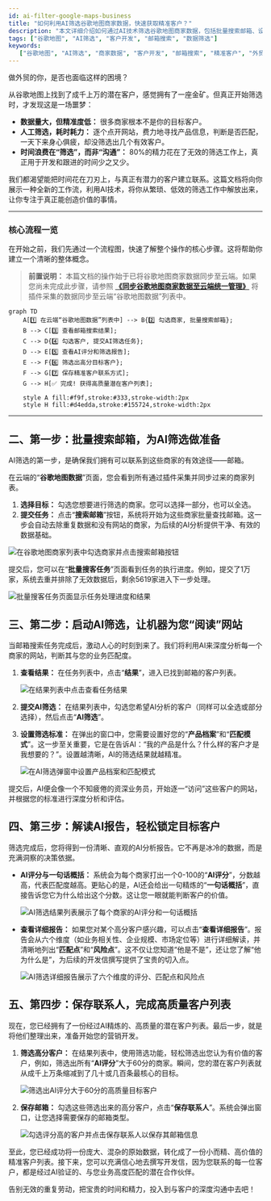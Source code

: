```yaml
---
id: ai-filter-google-maps-business
title: "如何利用AI筛选谷歌地图商家数据，快速获取精准客户？"
description: "本文详细介绍如何通过AI技术筛选谷歌地图商家数据，包括批量搜索邮箱、设置筛选标准、解读AI评分报告及保存高质量客户列表，帮助外贸从业者高效获取精准潜在客户，提升开发效率。"
tags: ["谷歌地图", "AI筛选", "客户开发", "邮箱搜索", "数据筛选"]
keywords:
   ["谷歌地图", "AI筛选", "商家数据", "客户开发", "邮箱搜索", "精准客户", "外贸", "来发信"]
---
```


做外贸的你，是否也面临这样的困境？

从谷歌地图上找到了成千上万的潜在客户，感觉拥有了一座金矿。但真正开始筛选时，才发现这是一场噩梦：

*   **数据量大，但精准度低：** 很多商家根本不是你的目标客户。
*   **人工筛选，耗时耗力：** 逐个点开网站，费力地寻找产品信息，判断是否匹配，一天下来身心俱疲，却没筛选出几个有效客户。
*   **时间浪费在“筛选”，而非“沟通”：** 80%的精力花在了无效的筛选工作上，真正用于开发和跟进的时间少之又少。

我们都渴望能把时间花在刀刃上，与真正有潜力的客户建立联系。这篇文档将向你展示一种全新的工作流，利用AI技术，将你从繁琐、低效的筛选工作中解放出来，让你专注于真正能创造价值的事情。

---

### **核心流程一览**

在开始之前，我们先通过一个流程图，快速了解整个操作的核心步骤。这将帮助你建立一个清晰的整体概念。

> **前置说明：** 本篇文档的操作始于已将谷歌地图商家数据同步至云端。如果您尚未完成此步骤，请参照 **[《同步谷歌地图商家数据至云端统一管理》](https://www.laifa.xin/chajian/cloud-synchronize-merchants-and-centralized-data-management)** 将插件采集的数据同步至云端“谷歌地图数据”列表中。

```mermaid
graph TD
    A[1️⃣ 在云端“谷歌地图数据”列表中] --> B{2️⃣ 勾选商家, 批量搜索邮箱};
    B --> C[3️⃣ 查看邮箱搜索结果];
    C --> D{4️⃣ 勾选客户, 提交AI筛选任务};
    D --> E[5️⃣ 查看AI评分和筛选报告];
    E --> F{6️⃣ 筛选出高分目标客户};
    F --> G[7️⃣ 保存精准客户联系方式];
    G --> H[✅ 完成! 获得高质量潜在客户列表];

    style A fill:#f9f,stroke:#333,stroke-width:2px
    style H fill:#d4edda,stroke:#155724,stroke-width:2px
```

---

## **二、第一步：批量搜索邮箱，为AI筛选做准备**

AI筛选的第一步，是确保我们拥有可以联系到这些商家的有效途径——邮箱。

在云端的“**谷歌地图数据**”页面，您会看到所有通过插件采集并同步过来的商家列表。

1.  **选择目标：** 勾选您想要进行筛选的商家。您可以选择一部分，也可以全选。
2.  **提交任务：** 点击“**搜索邮箱**”按钮，系统将开始为这些商家批量查找邮箱。这一步会自动去除重复数据和没有网站的商家，为后续的AI分析提供干净、有效的数据基础。

![在谷歌地图商家列表中勾选商家并点击搜索邮箱按钮](https://cos.files.maozhishi.com/data/web/web-files/img/20250916161142.png)

提交后，您可以在“**批量搜客任务**”页面看到任务的执行进度。例如，提交了1万家，系统去重并排除了无效数据后，剩余5619家进入下一步处理。

![批量搜客任务页面显示任务处理进度和结果](https://cos.files.maozhishi.com/data/web/web-files/img/20250916161409.png)

## **三、第二步：启动AI筛选，让机器为您“阅读”网站**

当邮箱搜索任务完成后，激动人心的时刻到来了。我们将利用AI来深度分析每一个商家的网站，判断其与您的业务匹配度。

1.  **查看结果：** 在任务列表中，点击“**结果**”，进入已找到邮箱的客户列表。

    ![在结果列表中点击查看任务结果](https://cos.files.maozhishi.com/data/web/web-files/img/20250916203559.png)

2.  **提交AI筛选：** 在结果列表中，勾选您希望AI分析的客户（同样可以全选或部分选择），然后点击“**AI筛选**”。

3.  **设置筛选标准：** 在弹出的窗口中，您需要设置好您的“**产品档案**”和“**匹配模式**”。这一步至关重要，它是在告诉AI：“我的产品是什么？什么样的客户才是我想要的？”。设置越清晰，AI的筛选结果就越精准。

    ![在AI筛选弹窗中设置产品档案和匹配模式](https://cos.files.maozhishi.com/data/web/web-files/img/20250916203939.png)

提交后，AI便会像一个不知疲倦的资深业务员，开始逐一“访问”这些客户的网站，并根据您的标准进行深度分析和评估。

## **四、第三步：解读AI报告，轻松锁定目标客户**

筛选完成后，您将得到一份清晰、直观的AI分析报告。它不再是冰冷的数据，而是充满洞察的决策依据。

*   **AI评分与一句话概括：**
    系统会为每个商家打出一个0-100的“**AI评分**”，分数越高，代表匹配度越高。更贴心的是，AI还会给出一句精炼的“**一句话概括**”，直接告诉您它为什么给出这个分数。这让您一眼就能判断客户的价值。

    ![AI筛选结果列表展示了每个商家的AI评分和一句话概括](https://cos.files.maozhishi.com/data/web/web-files/img/20250916212614.png)

*   **查看详细报告：**
    如果您对某个高分客户感兴趣，可以点击“**查看详细报告**”。报告会从六个维度（如业务相关性、企业规模、市场定位等）进行详细解读，并清晰地列出“**匹配点**”和“**风险点**”。这不仅让您知道“他是不是”，还让您了解“他为什么是”，为后续的开发信撰写提供了宝贵的切入点。

    ![AI筛选详细报告展示了六个维度的评分、匹配点和风险点](https://cos.files.maozhishi.com/data/web/web-files/img/20250916212621.png)

## **五、第四步：保存联系人，完成高质量客户列表**

现在，您已经拥有了一份经过AI精炼的、高质量的潜在客户列表。最后一步，就是将他们整理出来，准备开始您的营销开发。

1.  **筛选高分客户：** 在结果列表中，使用筛选功能，轻松筛选出您认为有价值的客户，例如，筛选出所有“**AI评分**”大于60分的商家。瞬间，您的潜在客户列表就从成千上万条缩减到了几十或几百条最核心的目标。

    ![筛选出AI评分大于60分的高质量目标客户](https://cos.files.maozhishi.com/data/web/web-files/img/20250916215540.png)

2.  **保存邮箱：** 勾选这些筛选出来的高分客户，点击“**保存联系人**”。系统会弹出窗口，让您选择需要保存的邮箱类型。

    ![勾选评分高的客户并点击保存联系人以保存其邮箱信息](https://cos.files.maozhishi.com/data/web/web-files/img/20250916215649.png)

至此，您已经成功将一份庞大、混杂的原始数据，转化成了一份小而精、高价值的精准客户列表。接下来，您可以充满信心地去撰写开发信，因为您联系的每一位客户，都是经过AI验证的、与您业务高度匹配的潜在合作伙伴。

告别无效的重复劳动，把宝贵的时间和精力，投入到与客户的深度沟通中去吧！